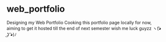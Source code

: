 # web_portfolio

Designing my Web Portfolio
Cooking this portfolio page locally for now, aiming to get it hosted till the end of next semester 
wish me luck guyzz  ヽ(͡◕ ͜ʖ ͡◕)ﾉ 

